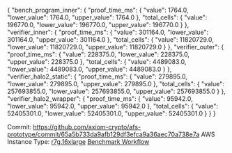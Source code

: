 {
  "bench_program_inner": {
    "proof_time_ms": {
      "value": 1764.0,
      "lower_value": 1764.0,
      "upper_value": 1764.0
    },
    "total_cells": {
      "value": 196770.0,
      "lower_value": 196770.0,
      "upper_value": 196770.0
    }
  },
  "verifier_inner": {
    "proof_time_ms": {
      "value": 301164.0,
      "lower_value": 301164.0,
      "upper_value": 301164.0
    },
    "total_cells": {
      "value": 11820729.0,
      "lower_value": 11820729.0,
      "upper_value": 11820729.0
    }
  },
  "verifier_outer": {
    "proof_time_ms": {
      "value": 228375.0,
      "lower_value": 228375.0,
      "upper_value": 228375.0
    },
    "total_cells": {
      "value": 4489083.0,
      "lower_value": 4489083.0,
      "upper_value": 4489083.0
    }
  },
  "verifier_halo2_static": {
    "proof_time_ms": {
      "value": 279895.0,
      "lower_value": 279895.0,
      "upper_value": 279895.0
    },
    "total_cells": {
      "value": 257693855.0,
      "lower_value": 257693855.0,
      "upper_value": 257693855.0
    }
  },
  "verifier_halo2_wrapper": {
    "proof_time_ms": {
      "value": 95942.0,
      "lower_value": 95942.0,
      "upper_value": 95942.0
    },
    "total_cells": {
      "value": 52405301.0,
      "lower_value": 52405301.0,
      "upper_value": 52405301.0
    }
  }
}

Commit: https://github.com/axiom-crypto/afs-prototype/commit/65a5b733da9afb129df3efca9a36aec70a738e7a
AWS Instance Type: [r7g.16xlarge](https://instances.vantage.sh/aws/ec2/r7g.16xlarge)
[Benchmark Workflow](https://github.com/axiom-crypto/afs-prototype/actions/runs/10964108613)
